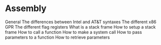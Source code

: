 # Assembly

General
The differences between Intel and AT&T syntaxes
The different x86 GPR
The different flag registers
What is a stack frame
How to setup a stack frame
How to call a function
How to make a system call
How to pass parameters to a function
How to retrieve parameters
